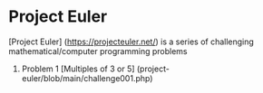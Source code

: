 # Project Euler

[Project Euler] (https://projecteuler.net/) is a series of challenging mathematical/computer programming problems

1. 	Problem 1 [Multiples of 3 or 5] (project-euler/blob/main/challenge001.php)